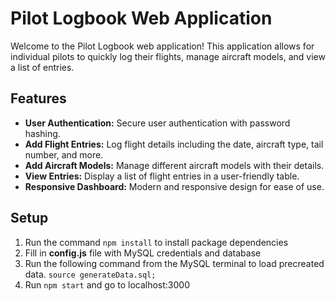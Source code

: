 # Pilot Logbook Web Application

Welcome to the Pilot Logbook web application! This application allows for individual pilots to quickly log their flights, manage aircraft models, and view a list of entries.

## Features

- **User Authentication:** Secure user authentication with password hashing.
- **Add Flight Entries:** Log flight details including the date, aircraft type, tail number, and more.
- **Add Aircraft Models:** Manage different aircraft models with their details.
- **View Entries:** Display a list of flight entries in a user-friendly table.
- **Responsive Dashboard:** Modern and responsive design for ease of use.

## Setup
1. Run the command ```npm install``` to install package dependencies  
1. Fill in **config.js** file with MySQL credentials and database
1. Run the following command from the MySQL terminal to load precreated data. ```source generateData.sql;```
1. Run ```npm start``` and go to localhost:3000